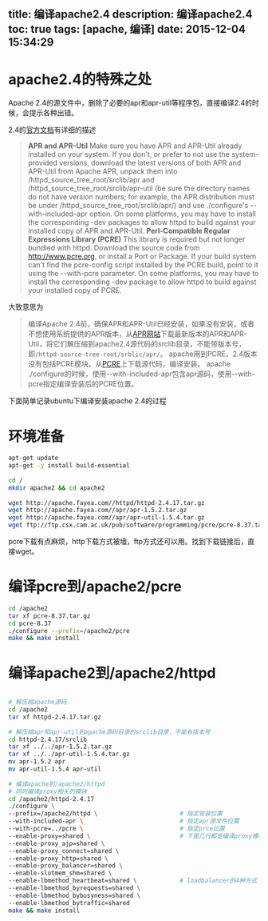 title: 编译apache2.4
description: 编译apache2.4
toc: true
tags: [apache, 编译]
date: 2015-12-04 15:34:29
---
# apache2.4的特殊之处
 
Apache 2.4的源文件中，删除了必要的apr和apr-util等程序包，直接编译2.4的时候，会提示各种出错。
 
2.4的[官方文档](http://httpd.apache.org/docs/2.4/install.html)有详细的描述
 
> **APR and APR-Util**
Make sure you have APR and APR-Util already installed on your system. If you don't, or prefer to not use the system-provided versions, download the latest versions of both APR and APR-Util from Apache APR, unpack them into /httpd_source_tree_root/srclib/apr and /httpd_source_tree_root/srclib/apr-util (be sure the directory names do not have version numbers; for example, the APR distribution must be under /httpd_source_tree_root/srclib/apr/) and use ./configure's --with-included-apr option. On some platforms, you may have to install the corresponding -dev packages to allow httpd to build against your installed copy of APR and APR-Util.
**Perl-Compatible Regular Expressions Library (PCRE)**
This library is required but not longer bundled with httpd. Download the source code from http://www.pcre.org, or install a Port or Package. If your build system can't find the pcre-config script installed by the PCRE build, point to it using the --with-pcre parameter. On some platforms, you may have to install the corresponding -dev package to allow httpd to build against your installed copy of PCRE.
 
 
大致意思为
 
> 编译Apache 2.4前，确保APR和APR-Util已经安装，如果没有安装，或者不想使用系统提供的APR版本，从[APR网站](http://apr.apache.rog)下载最新版本的APR和APR-Util，将它们解压缩到apache2.4源代码的srclib目录，不能带版本号，即`/httpd-source-tree-root/srblic/apr/`。
> apache用到PCRE，2.4版本没有包括PCRE模块。从[PCRE](http://www.pcre.org)上下载源代码，编译安装。
> apache ./configure的时候，使用--with-included-apr包含apr源码，使用--with-pcre指定编译安装后的PCRE位置。
 
 
下面简单记录ubuntu下编译安装apache 2.4的过程
 
# 环境准备
 
```bash
apt-get update
apt-get -y install build-essential
 
cd /
mkdir apache2 && cd apache2
 
wget http://apache.fayea.com//httpd/httpd-2.4.17.tar.gz
wget http://apache.fayea.com//apr/apr-1.5.2.tar.gz
wget http://apache.fayea.com//apr/apr-util-1.5.4.tar.gz
wget ftp://ftp.csx.cam.ac.uk/pub/software/programming/pcre/pcre-8.37.tar.gz
```
 
pcre下载有点麻烦，http下载方式被墙，ftp方式还可以用。找到下载链接后，直接wget。
 
# 编译pcre到/apache2/pcre
 
```bash
cd /apache2
tar xf pcre-8.37.tar.gz
cd pcre-8.37
./configure --prefix=/apache2/pcre
make && make install
```
 
# 编译apache2到/apache2/httpd
 
```bash
 
# 解压缩apache源码
cd /apache2
tar xf httpd-2.4.17.tar.gz
 
# 解压缩apr和apr-util到apache源码目录的srclib目录，不能有版本号
cd httpd-2.4.17/srclib
tar xf ../../apr-1.5.2.tar.gz
tar xf ../../apr-util-1.5.4.tar.gz
mv apr-1.5.2 apr
mv apr-util-1.5.4 apr-util
 
# 编译apache到/apache2/httpd
# 同时编译proxy相关的模块
cd /apache2/httpd-2.4.17
./configure \
--prefix=/apache2/httpd \                       # 指定安装位置
--with-included-apr \                           # 指定apr源文件位置
--with-pcre=../pcre \                           # 指定prce位置
--enable-proxy=shared \                         # 下面几行都是编译proxy模块
--enable-proxy_ajp=shared \
--enable-proxy_connect=shared \
--enable-proxy_http=shared \
--enable-proxy_balancer=shared \
--enable-slotmem_shm=shared \
--enable-lbmethod_heartbeat=shared \            # loadbalancer的4种方式
--enable-lbmethod_byrequests=shared \
--enable-lbmethod_bybusyness=shared \
--enable-lbmethod_bytraffic=shared
make && make install
```
 
